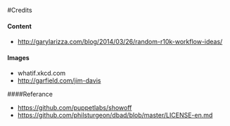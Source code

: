 <!SLIDE>
#Credits

#### Content

* http://garylarizza.com/blog/2014/03/26/random-r10k-workflow-ideas/

#### Images

* whatif.xkcd.com
* http://garfield.com/jim-davis

####Referance

* https://github.com/puppetlabs/showoff
* https://github.com/philsturgeon/dbad/blob/master/LICENSE-en.md
